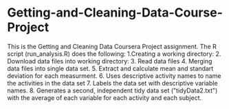 # Getting-and-Cleaning-Data-Course-Project

This is the Getting and Cleaning Data Coursera Project assignment. The R script (run_analysis.R) does the following:
 1.Creating a working directory:
 2. Download data files into working directory:
 3. Read data files
 4. Merging data files into single data set.
 5. Extract and calculate mean and standart deviation for each measurment.
 6. Uses descriptive activity names to name the activities in the data set
 7. Labels the data set with descriptive variable names.
 8.  Generates a second, independent tidy data set ("tidyData2.txt") with the average of 
each variable for each activity and each subject.     
